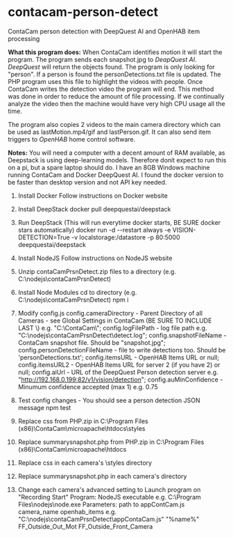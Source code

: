 # contacam-person-detect
ContaCam person detection with DeepQuest AI and OpenHAB item processing

**What this program does:**
When ContaCam identifies motion it will start the program.  The program sends each snapshot.jpg to *DeapQuest AI*.  *DeepQuest* will return the objects found.  The program is only looking for "person".  If a person is found the personDetections.txt file is updated.  The PHP program uses this file to highlight the videos with people.  Once ContaCam writes the detection video the program will end.  This method was done in order to reduce the amount of file processing.  If we continually analyze the video then the machine would have very high CPU usage all the time.

The program also copies 2 videos to the main camera directory which can be used as lastMotion.mp4/gif and lastPerson.gif.  It can also send item triggers to *OpenHAB* home control software.

**Notes:**
You will need a computer with a decent amount of RAM available, as Deepstack is using deep-learning models. Therefore donít expect to run this on a pi, but a spare laptop should do. I have an 8GB Windows machine running ContaCam and Docker DeepQuest AI.
I found the docker version to be faster than desktop version and not API key needed.

1. Install Docker
	Follow instructions on Docker website

2. Install DeepStack
	docker pull deepquestai/deepstack

3. Run DeepStack (This will run everytime docker starts, BE SURE docker stars automatically)
	docker run -d --restart always -e VISION-DETECTION=True -v localstorage:/datastore -p 80:5000 deepquestai/deepstack

4. Install NodeJS
	Follow instructions on NodeJS website

5. Unzip contaCamPrsnDetect.zip files to a directory (e.g. C:\nodejs\contaCamPrsnDetect)

6. Install Node Modules
	cd to directory (e.g. C:\nodejs\contaCamPrsnDetect)
	npm i
	
7. Modify config.js
	config.cameraDirectory - Parent Directory of all Cameras - see Global Settings in ContaCam (BE SURE TO INCLUDE LAST \\) e.g. "C:\\ContaCam\\";
	config.logFilePath - log file path e.g. "C:\\nodejs\\contaCamPrsnDetect\\detect.log";
	config.snapshotFileName - ContaCam snapshot file. Should be "snapshot.jpg";
	config.personDetectionFileName - file to write detections too.  Should be 'personDetections.txt';
	config.itemsURL - OpenHAB Items URL or null;
	config.itemsURL2 - OpenHAB Items URL for server 2 (if you have 2) or null;
	config.aiUrl - URL of the DeepQuest Person detection server e.g. "http://192.168.0.199:82/v1/vision/detection";
	config.auMinConfidence - Minumum confidence accepted (max 1) e.g. 0.75

8. Test config changes - You should see a person detection JSON message
	npm test

9. Replace css from PHP.zip in C:\Program Files (x86)\ContaCam\microapache\htdocs\styles

10. Replace summarysnapshot.php from PHP.zip in C:\Program Files (x86)\ContaCam\microapache\htdocs

11. Replace css in each camera's \styles directory

12. Replace summarysnapshot.php in each camera's directory

13. Change each camera's advanced setting to Launch program on "Recording Start"
	Program: NodeJS executable
		e.g. C:\Program Files\nodejs\node.exe
	Parameters: path to appContCam.js camera_name openhab_items 
		e.g. "C:\nodejs\contaCamPrsnDetect\appContaCam.js" "%name%" FF_Outside_Out_Mot FF_Outside_Front_Camera

